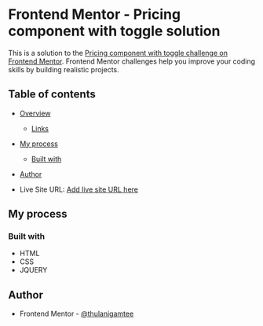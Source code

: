 # Frontend Mentor - Pricing component with toggle solution

This is a solution to the [Pricing component with toggle challenge on Frontend Mentor](https://www.frontendmentor.io/challenges/pricing-component-with-toggle-8vPwRMIC). Frontend Mentor challenges help you improve your coding skills by building realistic projects.

## Table of contents

- [Overview](#overview)
  - [Links](#links)
- [My process](#my-process)
  - [Built with](#built-with)
- [Author](#author)

- Live Site URL: [Add live site URL here](https://pricing-component-w-toggle.netlify.app/)

## My process

### Built with

- HTML
- CSS
- JQUERY

## Author

- Frontend Mentor - [@thulanigamtee](https://www.frontendmentor.io/profile/thulanigamtee)
